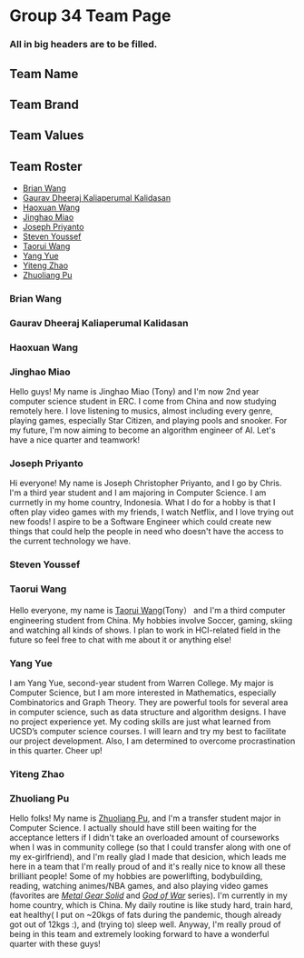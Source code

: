 # Group 34 Team Page

### All in big headers are to be filled.
## Team Name

## Team Brand
## Team Values

## Team Roster
- [Brian Wang](#brian-wang)
- [Gaurav Dheeraj Kaliaperumal Kalidasan](#gaurav-dheeraj-kaliaperumal-kalidasan)
- [Haoxuan Wang](#haoxuan-wang)
- [Jinghao Miao](#jinghao-miao)
- [Joseph Priyanto](#joseph-priyanto)
- [Steven Youssef](#steven-youssef)
- [Taorui Wang](#taorui-wang)
- [Yang Yue](#yang-yue)
- [Yiteng Zhao](#yiteng-zhao)
- [Zhuoliang Pu](#zhuoliang-pu)
    


### Brian Wang
### Gaurav Dheeraj Kaliaperumal Kalidasan
### Haoxuan Wang  
### Jinghao Miao
Hello guys! My name is Jinghao Miao (Tony) and I'm now 2nd year computer science student in ERC. I come from China and now studying remotely here. I love listening to musics, almost including every genre, playing games, especially Star Citizen, and playing pools and snooker. For my future, I'm now aiming to become an algorithm engineer of AI. Let's have a nice quarter and teamwork!
### Joseph Priyanto
Hi everyone! My name is Joseph Christopher Priyanto, and I go by Chris. I'm a third year student and I am majoring in Computer Science. I am currnetly in my home country, Indonesia. What I do for a hobby is that I often play video games with my friends, I watch Netflix, and I love trying out new foods! I aspire to be a Software Engineer which could create new things that could help the people in need who doesn't have the access to the current technology we have.
### Steven Youssef
### Taorui Wang
Hello everyone, my name is [Taorui Wang](https://github.com/t2wang)(Tony） and I'm a third computer engineering student from China. My hobbies involve Soccer, gaming, skiing and watching all kinds of shows. I plan to work in HCI-related field in the future so feel free to chat with me about it or anything else!
### Yang Yue
I am Yang Yue, second-year student from Warren College. My major is Computer Science, but I am more interested in Mathematics, especially Combinatorics and Graph Theory. They are powerful tools for several area in computer science, such as data structure and algorithm designs. I have no project experience yet. My coding skills are just what learned from UCSD’s computer science courses. I will learn and try my best to facilitate our project development. Also, I am determined to overcome procrastination in this quarter. Cheer up!
### Yiteng Zhao
### Zhuoliang Pu 
Hello folks! My name is [Zhuoliang Pu](https://github.com/pzl233), and I'm a transfer student major in Computer Science. I actually should have still been waiting for the acceptance letters if I didn't take an overloaded amount of courseworks when I was in community college (so that I could transfer along with one of my ex-girlfriend), and I'm really glad I made that desicion, which leads me here in a team that I'm really proud of and it's really nice to know all these brilliant people! Some of my hobbies are powerlifting, bodybuilding, reading, watching animes/NBA games, and also playing video games (favorites are [<em>Metal Gear Solid</em>](https://en.wikipedia.org/wiki/Metal_Gear) and [<em> God of War</em>](https://en.wikipedia.org/wiki/God_of_War_(2018_video_game)) series). I'm currently in my home country, which is China. My daily routine is like study hard, train hard, eat healthy( I put on ~20kgs of fats during the pandemic, though already got out of 12kgs :), and (trying to) sleep well. Anyway, I'm really proud of being in this team and extremely looking forward to have a wonderful quarter with these guys!
